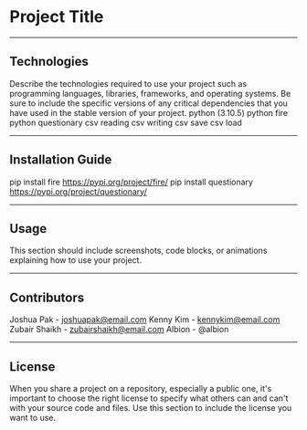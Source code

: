 # Project Title


---

## Technologies

Describe the technologies required to use your project such as programming languages, libraries, frameworks, and operating systems. Be sure to include the specific versions of any critical dependencies that you have used in the stable version of your project.
python (3.10.5)
python fire
python questionary
csv reading
csv writing
csv save
csv load

---

## Installation Guide


pip install fire
https://pypi.org/project/fire/
pip install questionary 
https://pypi.org/project/questionary/

---

## Usage

This section should include screenshots, code blocks, or animations explaining how to use your project.

---

## Contributors



Joshua Pak - joshuapak@email.com
Kenny Kim - kennykim@email.com
Zubair Shaikh - zubairshaikh@email.com
Albion - @albion


---

## License

When you share a project on a repository, especially a public one, it's important to choose the right license to specify what others can and can't with your source code and files. Use this section to include the license you want to use.
